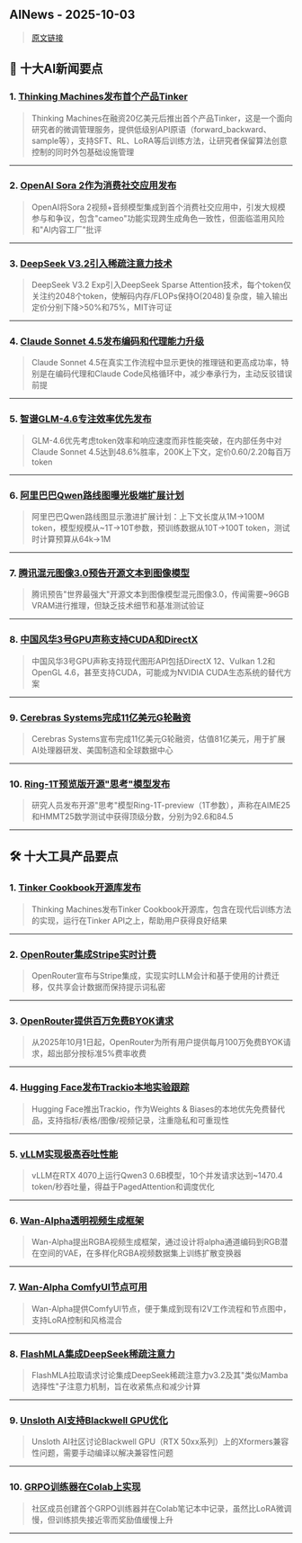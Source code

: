 ## AINews - 2025-10-03

> [原文链接](https://news.smol.ai/issues/25-10-01-thinky/)

## 📰 十大AI新闻要点

### 1. [Thinking Machines发布首个产品Tinker](https://thinkingmachines.ai/blog/announcing-tinker/)
> Thinking Machines在融资20亿美元后推出首个产品Tinker，这是一个面向研究者的微调管理服务，提供低级别API原语（forward_backward、sample等），支持SFT、RL、LoRA等后训练方法，让研究者保留算法创意控制的同时外包基础设施管理

---

### 2. [OpenAI Sora 2作为消费社交应用发布](https://openai.com/index/sora-2/)
> OpenAI将Sora 2视频+音频模型集成到首个消费社交应用中，引发大规模参与和争议，包含"cameo"功能实现跨生成角色一致性，但面临滥用风险和"AI内容工厂"批评

---

### 3. [DeepSeek V3.2引入稀疏注意力技术](https://twitter.com/ArtificialAnlys/status/1973230103854456993)
> DeepSeek V3.2 Exp引入DeepSeek Sparse Attention技术，每个token仅关注约2048个token，使解码内存/FLOPs保持O(2048)复杂度，输入输出定价分别下降>50%和75%，MIT许可证

---

### 4. [Claude Sonnet 4.5发布编码和代理能力升级](https://twitter.com/augmentcode/status/1973431992097308983)
> Claude Sonnet 4.5在真实工作流程中显示更快的推理链和更高成功率，特别是在编码代理和Claude Code风格循环中，减少奉承行为，主动反驳错误前提

---

### 5. [智谱GLM-4.6专注效率优先发布](https://twitter.com/ZhihuFrontier/status/1973447038818762841)
> GLM-4.6优先考虑token效率和响应速度而非性能突破，在内部任务中对Claude Sonnet 4.5达到48.6%胜率，200K上下文，定价$0.60/$2.20每百万token

---

### 6. [阿里巴巴Qwen路线图曝光极端扩展计划](https://www.reddit.com/r/LocalLLaMA/comments/1nq182d/alibaba_just_unveiled_their_qwen_roadmap_the/)
> 阿里巴巴Qwen路线图显示激进扩展计划：上下文长度从1M→100M token，模型规模从~1T→10T参数，预训练数据从10T→100T token，测试时计算预算从64k→1M

---

### 7. [腾讯混元图像3.0预告开源文本到图像模型](https://www.reddit.com/r/LocalLLaMA/comments/1nqaiaz/tencent_is_teasing_the_worlds_most_powerful/)
> 腾讯预告"世界最强大"开源文本到图像模型混元图像3.0，传闻需要~96GB VRAM进行推理，但缺乏技术细节和基准测试验证

---

### 8. [中国风华3号GPU声称支持CUDA和DirectX](https://www.reddit.com/r/LocalLLaMA/comments/1nq1ia2/china_already_started_making_cuda_and_directx/)
> 中国风华3号GPU声称支持现代图形API包括DirectX 12、Vulkan 1.2和OpenGL 4.6，甚至支持CUDA，可能成为NVIDIA CUDA生态系统的替代方案

---

### 9. [Cerebras Systems完成11亿美元G轮融资](https://www.cerebras.ai/press-release/series-g)
> Cerebras Systems宣布完成11亿美元G轮融资，估值81亿美元，用于扩展AI处理器研发、美国制造和全球数据中心

---

### 10. [Ring-1T预览版开源"思考"模型发布](https://xcancel.com/antlingagi/status/1972711364876697612)
> 研究人员发布开源"思考"模型Ring-1T-preview（1T参数），声称在AIME25和HMMT25数学测试中获得顶级分数，分别为92.6和84.5

---

## 🛠️ 十大工具产品要点

### 1. [Tinker Cookbook开源库发布](https://github.com/thinking-machines-lab/tinker-cookbook)
> Thinking Machines发布Tinker Cookbook开源库，包含在现代后训练方法的实现，运行在Tinker API之上，帮助用户获得良好结果

---

### 2. [OpenRouter集成Stripe实时计费](https://x.com/OpenRouterAI/status/1973220421601468689)
> OpenRouter宣布与Stripe集成，实现实时LLM会计和基于使用的计费迁移，仅共享会计数据而保持提示词私密

---

### 3. [OpenRouter提供百万免费BYOK请求](https://openrouter.ai/announcements/1-million-free-byok-requests-per-month)
> 从2025年10月1日起，OpenRouter为所有用户提供每月100万免费BYOK请求，超出部分按标准5%费率收费

---

### 4. [Hugging Face发布Trackio本地实验跟踪](https://github.com/gradio-app/trackio)
> Hugging Face推出Trackio，作为Weights & Biases的本地优先免费替代品，支持指标/表格/图像/视频记录，注重隐私和可重现性

---

### 5. [vLLM实现极高吞吐性能](https://docs.vllm.ai/en/latest/serving/parallelism_scaling.html)
> vLLM在RTX 4070上运行Qwen3 0.6B模型，10个并发请求达到~1470.4 token/秒吞吐量，得益于PagedAttention和调度优化

---

### 6. [Wan-Alpha透明视频生成框架](https://github.com/WeChatCV/Wan-Alpha)
> Wan-Alpha提出RGBA视频生成框架，通过设计将alpha通道编码到RGB潜在空间的VAE，在多样化RGBA视频数据集上训练扩散变换器

---

### 7. [Wan-Alpha ComfyUI节点可用](https://huggingface.co/htdong/Wan-Alpha_ComfyUI)
> Wan-Alpha提供ComfyUI节点，便于集成到现有I2V工作流程和节点图中，支持LoRA控制和风格混合

---

### 8. [FlashMLA集成DeepSeek稀疏注意力](https://github.com/deepseek-ai/FlashMLA/pull/98)
> FlashMLA拉取请求讨论集成DeepSeek稀疏注意力v3.2及其"类似Mamba选择性"子注意力机制，旨在收紧焦点和减少计算

---

### 9. [Unsloth AI支持Blackwell GPU优化](来源：文章内容)
> Unsloth AI社区讨论Blackwell GPU（RTX 50xx系列）上的Xformers兼容性问题，需要手动编译以解决兼容性问题

---

### 10. [GRPO训练器在Colab上实现](https://colab.research.google.com/drive/1NhzJEDB7_vNw7gB49y3MrTWiNLJX1gPT)
> 社区成员创建首个GRPO训练器并在Colab笔记本中记录，虽然比LoRA微调慢，但训练损失接近零而奖励值缓慢上升

---